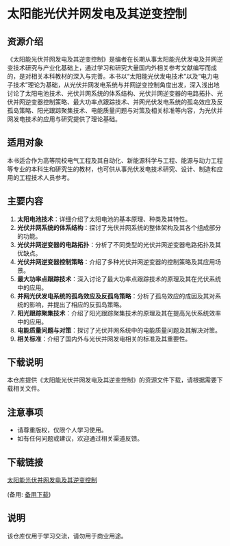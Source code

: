 # 太阳能光伏并网发电及其逆变控制

## 资源介绍

《太阳能光伏并网发电及其逆变控制》是编者在长期从事太阳能光伏发电及并网逆变技术研究与产业化基础上，通过学习和研究大量国内外相关参考文献编写而成的，是对相关本科教材的深入与完善。本书以“太阳能光伏发电技术”以及“电力电子技术”理论为基础，从光伏并网发电系统与并网逆变控制角度出发，深入浅出地讨论了太阳电池技术、光伏并网系统的体系结构、光伏并网逆变器的电路拓扑、光伏并网逆变器控制策略、最大功率点跟踪技术、并网光伏发电系统的孤岛效应及反孤岛策略、阳光跟踪聚集技术、电能质量问题与对策及相关标准等内容，为光伏并网发电技术的应用与研究提供了理论基础。

## 适用对象

本书适合作为高等院校电气工程及其自动化、新能源科学与工程、能源与动力工程等专业的本科生和研究生的教材，也可供从事光伏发电技术研究、设计、制造和应用的工程技术人员参考。

## 主要内容

1. **太阳电池技术**：详细介绍了太阳电池的基本原理、种类及其特性。
2. **光伏并网系统的体系结构**：探讨了光伏并网系统的整体架构及其各个组成部分的功能。
3. **光伏并网逆变器的电路拓扑**：分析了不同类型的光伏并网逆变器电路拓扑及其优缺点。
4. **光伏并网逆变器控制策略**：介绍了多种光伏并网逆变器的控制策略及其应用场景。
5. **最大功率点跟踪技术**：深入讨论了最大功率点跟踪技术的原理及其在光伏系统中的应用。
6. **并网光伏发电系统的孤岛效应及反孤岛策略**：分析了孤岛效应的成因及其对系统的影响，并提出了相应的反孤岛策略。
7. **阳光跟踪聚集技术**：介绍了阳光跟踪聚集技术的原理及其在提高光伏系统效率中的应用。
8. **电能质量问题与对策**：探讨了光伏并网系统中的电能质量问题及其解决对策。
9. **相关标准**：介绍了国内外与光伏并网发电相关的标准及其重要性。

## 下载说明

本仓库提供《太阳能光伏并网发电及其逆变控制》的资源文件下载，请根据需要下载相关文件。

## 注意事项

- 请尊重版权，仅限个人学习使用。
- 如有任何问题或建议，欢迎通过相关渠道反馈。

## 下载链接
[太阳能光伏并网发电及其逆变控制](https://pan.quark.cn/s/759974b2f042) 

(备用: [备用下载](https://pan.baidu.com/s/1lsm_F3yWRMTjiPr2R-id9A?pwd=1234))

## 说明

该仓库仅用于学习交流，请勿用于商业用途。
